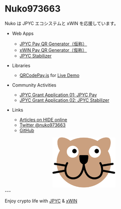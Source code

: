 # Nuko973663

Nuko は JPYC エコシステムと xWIN を応援しています。

- Web Apps

  - [JPYC Pay QR Generator（仮称）](https://nuko973663.github.io/jpycpayqr/)
  - [xWIN Pay QR Generator（仮称）](https://nuko973663.github.io/jpycpayqr/xwin.html)
  - [JPYC Stabilizer](https://nuko973663.github.io/JPYCstabilizer/)

- Libraries

  - [QRCodePay.js](https://github.com/Nuko973663/qrcodepayjs) for [Live Demo](https://nuko973663.github.io/qrcodepayjs/)

- Community Activities

  - [JPYC Grant Application 01: JPYC Pay](https://nuko973663.github.io/jpyc_grant_application_01)
  - [JPYC Grant Application 02: JPYC Stabilizer](https://nuko973663.github.io/jpyc_grant_application_02)

- Links
  - [Articles on HIDE online](https://hide.ac/user-articles?id=3gUbh2HlsmdPc5jsyjyrqcxJM6x2)
  - [Twitter @nuko973663](https://twitter.com/nuko973663)
  - [GitHub](https://github.com/Nuko973663)

<div style="text-align:center">
<img src="img/favicon.svg" width=200px>
</div>
---

Enjoy crypto life with [JPYC](https://jpyc.jp/) & [xWIN](https://xwin.finance/)
